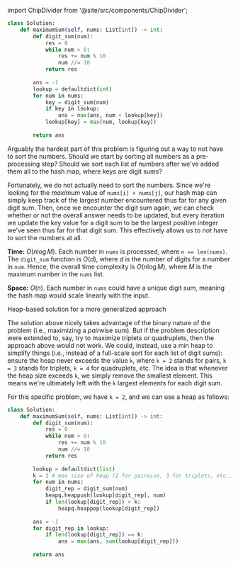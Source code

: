 import ChipDivider from '@site/src/components/ChipDivider';

```python
class Solution:
    def maximumSum(self, nums: List[int]) -> int:
        def digit_sum(num):
            res = 0
            while num > 0:
                res += num % 10
                num //= 10
            return res
        
        ans = -1
        lookup = defaultdict(int)
        for num in nums:
            key = digit_sum(num)
            if key in lookup:
                ans = max(ans, num + lookup[key])
            lookup[key] = max(num, lookup[key])
        
        return ans
```

Arguably the hardest part of this problem is figuring out a way to not have to sort the numbers. Should we start by sorting all numbers as a pre-processing step? Should we sort each list of numbers after we've added them all to the hash map, where keys are digit sums?

Fortunately, we do not actually need to sort the numbers. Since we're looking for the *maximum* value of `nums[i] + nums[j]`, our hash map can simply keep track of the largest number encountered thus far for any given digit sum. Then, once we encounter the digit sum again, we can check whether or not the overall answer needs to be updated, but every iteration we update the key value for a digit sum to be the largest positive integer we've seen thus far for that digit sum. This effectively allows us to *not* have to sort the numbers at all.

**Time:** $O(n\log M)$. Each number in `nums` is processed, where `n == len(nums)`. The `digit_sum` function is $O(d)$, where $d$ is the number of digits for a number in `num`. Hence, the overall time complexity is $O(n\log M)$, where $M$ is the maximum number in the `nums` list.

**Space:** $O(n)$. Each number in `nums` could have a unique digit sum, meaning the hash map would scale linearly with the input.

<ChipDivider>Heap-based solution for a more generalized approach</ChipDivider> 

The solution above nicely takes advantage of the binary nature of the problem (i.e., maximizing a *pair*wise sum). But if the problem description were extended to, say, try to maximize triplets or quadruplets, then the approach above would not work. We could, instead, use a min heap to simplify things (i.e., instead of a full-scale sort for each list of digit sums): ensure the heap never exceeds the value `k`, where `k = 2` stands for pairs, `k = 3` stands for triplets, `k = 4` for quadruplets, etc. The idea is that whenever the heap size exceeds `k`, we simply remove the smallest element. This means we're ultimately left with the `k` largest elements for each digit sum.

For this specific problem, we have `k = 2`, and we can use a heap as follows:

```python
class Solution:
    def maximumSum(self, nums: List[int]) -> int:
        def digit_sum(num):
            res = 0
            while num > 0:
                res += num % 10
                num //= 10
            return res
        
        lookup = defaultdict(list)
        k = 2 # max size of heap (2 for pairwise, 3 for triplets, etc.)
        for num in nums:
            digit_rep = digit_sum(num)
            heapq.heappush(lookup[digit_rep], num)
            if len(lookup[digit_rep]) > k:
                heapq.heappop(lookup[digit_rep])
        
        ans = -1
        for digit_rep in lookup:
            if len(lookup[digit_rep]) == k:
                ans = max(ans, sum(lookup[digit_rep]))
                
        return ans
```